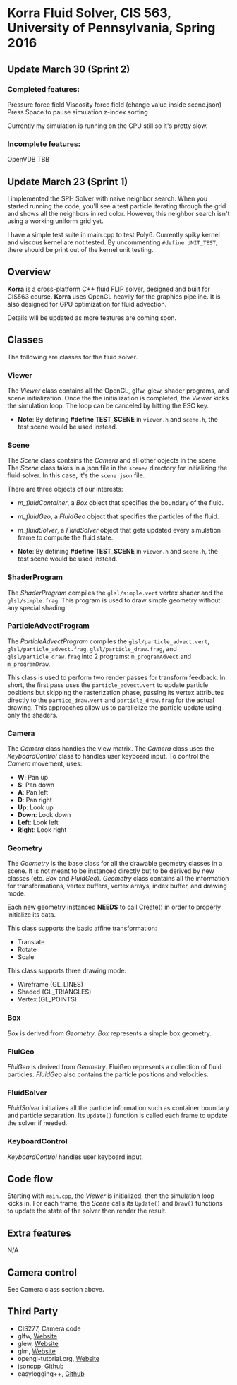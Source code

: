 # Korra Fluid Solver, CIS 563, University of Pennsylvania, Spring 2016

## Update March 30 (Sprint 2)

### Completed features:
Pressure force field
Viscosity force field (change value inside scene.json)
Press Space to pause simulation
z-index sorting

Currently my simulation is running on the CPU still so it's pretty slow.

### Incomplete features:
OpenVDB
TBB

## Update March 23 (Sprint 1)
I implemented the SPH Solver with naive neighbor search. When you started running the code, you'll see a test particle iterating through the grid and shows all the neighbors in red color. However, this neighbor search isn't using a working uniform grid yet.

I have a simple test suite in main.cpp to test Poly6. Currently spiky kernel and viscous kernel are not tested. By uncommenting `#define UNIT_TEST`, there should be print out of the kernel unit testing.

## Overview

__Korra__ is a cross-platform C++ fluid FLIP solver, designed and built for CIS563 course. __Korra__ uses OpenGL heavily for the graphics pipeline. It is also designed for GPU optimization for fluid advection.

Details will be updated as more features are coming soon.

## Classes

The following are classes for the fluid solver.

### Viewer

The _Viewer_ class contains all the OpenGL, glfw, glew, shader programs, and scene initialization. Once the the initialization is completed, the _Viewer_ kicks the simulation loop. The loop can be canceled by hitting the ESC key.

- __Note__: By defining **#define TEST_SCENE** in `viewer.h` and `scene.h`, the test scene would be used instead.

### Scene

The _Scene_ class contains the _Camera_ and all other objects in the scene. The _Scene_ class takes in a json file in the `scene/` directory for initializing the fluid solver. In this case, it's the `scene.json` file.

There are three objects of our interests:

- *m_fluidContainer*, a _Box_ object that specifies the boundary of the fluid.
- *m_fluidGeo*, a _FluidGeo_ object that specifies the particles of the fluid.
- *m_fluidSolver*, a _FluidSolver_ object that gets updated every simulation frame to compute the fluid state.

- __Note__: By defining **#define TEST_SCENE** in `viewer.h` and `scene.h`, the test scene would be used instead.

### ShaderProgram

The _ShaderProgram_ compiles the `glsl/simple.vert` vertex shader and the `glsl/simple.frag`. This program is used to draw simple geometry without any special shading.

### ParticleAdvectProgram

The _ParticleAdvectProgram_ compiles the `glsl/particle_advect.vert`, `glsl/particle_advect.frag`, `glsl/particle_draw.frag`, and `glsl/particle_draw.frag` into 2 programs: `m_programAdvect` and `m_programDraw`.

This class is used to perform two render passes for transform feedback. In short, the first pass uses the `particle_advect.vert` to update particle positions but skipping the rasterization phase, passing its vertex attributes directly to the `partice_draw.vert` and `particle_draw.frag` for the actual drawing. This approaches allow us to parallelize the particle update using only the shaders.

### Camera

The _Camera_ class handles the view matrix. The _Camera_ class uses the _KeyboardControl_ class to handles user keyboard input. To control the _Camera_ movement, uses:

- **W**: Pan up
- **S**: Pan down
- **A**: Pan left
- **D**: Pan right
- **Up**: Look up
- **Down**: Look down
- **Left**: Look left
- **Right**: Look right

### Geometry

The _Geometry_ is the base class for all the drawable geometry classes in a scene. It is not meant to be instanced directly but to be derived by new classes (etc. _Box_ and _FluidGeo_). _Geometry_ class contains all the information for transformations, vertex buffers, vertex arrays, index buffer, and drawing mode.

Each new geometry instanced **NEEDS** to call Create() in order to properly initialize its data.

This class supports the basic affine transformation:

- Translate
- Rotate
- Scale

This class supports three drawing mode:

- Wireframe (GL_LINES)
- Shaded (GL_TRIANGLES)
- Vertex (GL_POINTS)

### Box

_Box_ is derived from _Geometry_. _Box_ represents a simple box geometry.

### FluiGeo

_FluiGeo_ is derived from _Geometry_. FluiGeo represents a collection of fluid particles. _FluidGeo_ also contains the particle positions and velocities.

### FluidSolver

_FluidSolver_ initializes all the particle information such as container boundary and particle separation. Its `Update()` function is called each frame to update the solver if needed.

### KeyboardControl

_KeyboardControl_ handles user keyboard input.

## Code flow

Starting with `main.cpp`, the _Viewer_ is initialized, then the simulation loop kicks in. For each frame, the _Scene_ calls its `Update()` and `Draw()` functions to update the state of the solver then render the result.

## Extra features

N/A

## Camera control

See Camera class section above.

## Third Party

- CIS277, Camera code
- glfw, [Website](http://www.glfw.org/)
- glew, [Website](http://glew.sourceforge.net/)
- glm, [Website](http://glm.g-truc.net/0.9.7/index.html)
- opengl-tutorial.org, [Website](http://www.opengl-tutorial.org/)
- jsoncpp, [Github](https://github.com/open-source-parsers/jsoncpp)
- easylogging++, [Github](https://github.com/easylogging/easyloggingpp)
